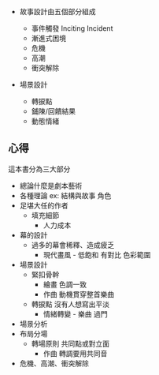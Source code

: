 * 故事設計由五個部分組成
  * 事件觸發 Inciting Incident
  * 漸進式困境
  * 危機 
  * 高潮
  * 衝突解除

* 場景設計
  * 轉捩點
  * 鋪陳/回饋結果
  * 動態情緒

## 心得
這本書分為三大部分
* 總論什麼是劇本藝術
* 各種理論 ex: 結構與故事 角色
* 足堪大任的作者
  * 填充細節
    * 人力成本
* 幕的設計
  * 過多的幕會稀釋、造成疲乏
    * 現代畫風 - 低飽和 有對比 色彩範圍
* 場景設計
  * 緊扣骨幹
    * 繪畫 色調一致
    * 作曲 動機貫穿整首樂曲
  * 轉捩點 沒有人想寫出平淡
    * 情緒轉變 - 樂曲 過門
* 場景分析
* 布局分場
  * 轉場原則 共同點或對立面
    * 作曲 轉調要用共同音
* 危機、高潮、衝突解除



## 